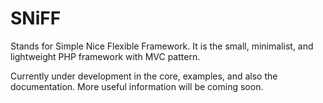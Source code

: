 # SNiFF
Stands for Simple Nice Flexible Framework.
It is the small, minimalist, and lightweight PHP framework
with MVC pattern.

Currently under development in the core, examples, and
also the documentation.
More useful information will be coming soon.

